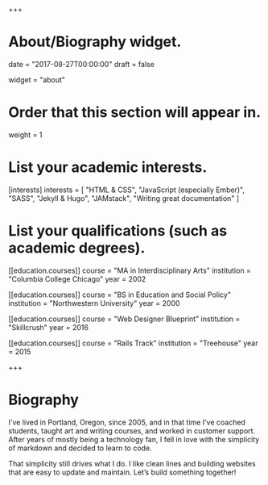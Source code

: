 +++
# About/Biography widget.

date = "2017-08-27T00:00:00"
draft = false

widget = "about"

# Order that this section will appear in.
weight = 1

# List your academic interests.
[interests]
  interests = [
    "HTML & CSS",
    "JavaScript (especially Ember)",
    "SASS",
    "Jekyll & Hugo",
    "JAMstack",
    "Writing great documentation"
  ]

# List your qualifications (such as academic degrees).
[[education.courses]]
  course = "MA in Interdisciplinary Arts"
  institution = "Columbia College Chicago"
  year = 2002

[[education.courses]]
  course = "BS in Education and Social Policy"
  institution = "Northwestern University"
  year = 2000

  [[education.courses]]
    course = "Web Designer Blueprint"
    institution = "Skillcrush"
    year = 2016

[[education.courses]]
  course = "Rails Track"
  institution = "Treehouse"
  year = 2015

+++

# Biography

I've lived in Portland, Oregon, since 2005, and in that time I've coached students, taught art and writing courses, and worked in customer support. After years of mostly being a technology fan, I fell in love with the simplicity of markdown and decided to learn to code.

That simplicity still drives what I do. I like clean lines and building websites that are easy to update and maintain. Let’s build something together!
